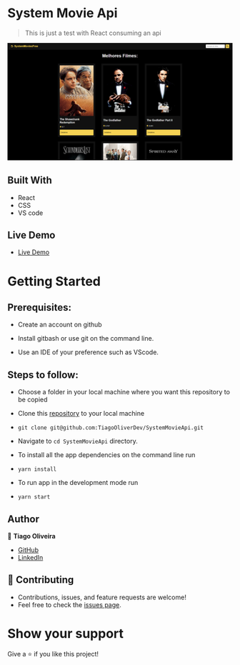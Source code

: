 # System Movie Api
> This is just a test with React consuming an api

![System](https://github.com/TiagoOliverDev/SystemMovieApi/blob/main/src/assets/home.png)

## Built With

- React
- CSS
- VS code

## Live Demo

- [Live Demo](https://meri-mg-portfolio.netlify.app/)


# Getting Started
## Prerequisites:


- Create an account on github

- Install gitbash or use git on the command line.

- Use an IDE of your preference such as VScode.

## Steps to follow:

- Choose a folder in your local machine where you want this repository to be copied

- Clone this [repository](https://github.com/TiagoOliverDev/SystemMovieApi) to your local machine 
- ```
  git clone git@github.com:TiagoOliverDev/SystemMovieApi.git
  ```

- Navigate to `cd SystemMovieApi`  directory.

- To install all the app dependencies on the command line run
- ```
  yarn install
  ``` 
- To run app in the development mode run 
- ```
  yarn start
  ```


## Author

:man: **Tiago Oliveira**

- [GitHub](https://github.com/TiagoOliverDev/)
- [LinkedIn](https://www.linkedin.com/in/tiago-oliveira-49a2a6205/)

## 🤝 Contributing
- Contributions, issues, and feature requests are welcome!
- Feel free to check the [issues page](https://github.com/TiagoOliverDev/SystemMovieApi/issues).

# Show your support
Give a ⭐ if you like this project!


